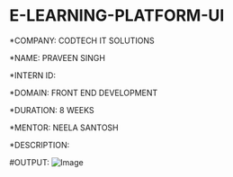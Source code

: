 # E-LEARNING-PLATFORM-UI

*COMPANY: CODTECH IT SOLUTIONS

*NAME: PRAVEEN SINGH

*INTERN ID: 

*DOMAIN: FRONT END DEVELOPMENT

*DURATION: 8 WEEKS

*MENTOR: NEELA SANTOSH

*DESCRIPTION: 

#OUTPUT:
![Image](https://github.com/user-attachments/assets/e1de6b64-d0b1-405a-9935-0375a64d84b2)
